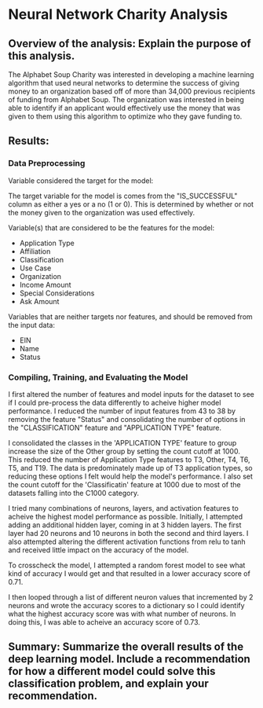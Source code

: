 # Neural Network Charity Analysis

## Overview of the analysis: Explain the purpose of this analysis.
The Alphabet Soup Charity was interested in developing a machine learning algorithm that used neural networks to determine the success of giving money to an organization based off of more than 34,000 previous recipients of funding from Alphabet Soup. The organization was interested in being able to identify if an applicant would effectively use the money that was given to them using this algorithm to optimize who they gave funding to.

## Results:

### Data Preprocessing

Variable considered the target for the model:

The target variable for the model is comes from the "IS_SUCCESSFUL" column as either a yes or a no (1 or 0). This is determined by whether or not the money given to the organization was used effectively.

Variable(s) that are considered to be the features for the model:
- Application Type
- Affiliation
- Classification
- Use Case
- Organization
- Income Amount
- Special Considerations
- Ask Amount

Variables that are neither targets nor features, and should be removed from the input data:
- EIN
- Name
- Status

### Compiling, Training, and Evaluating the Model

I first altered the number of features and model inputs for the dataset to see if I could pre-process the data differently to acheive higher model performance. I reduced the number of input features from 43 to 38 by removing the feature "Status" and  consolidating the number of options in the "CLASSIFICATION" feature and "APPLICATION TYPE" feature. 

I consolidated the classes in the 'APPLICATION TYPE' feature to group increase the size of the Other group by setting the count cutoff at 1000.  This reduced the number of Application Type features to T3, Other, T4, T6, T5, and T19. The data is predominately made up of T3 application types, so reducing these options I felt would help the model's performance. I also set the count cutoff for the 'Classificatin' feature at 1000 due to most of the datasets falling into the C1000 category. 

I tried many combinations of neurons, layers, and activation features to acheive the highest model performance as possible.  Initially, I attempted adding an additional hidden layer, coming in at 3 hidden layers.  The first layer had 20 neurons and 10 neurons in both the second and third layers. I also attempted altering the different activation functions from relu to tanh and received little impact on the accuracy of the model. 

To crosscheck the model, I attempted a random forest model to see what kind of accuracy I would get and that resulted in a lower accuracy score of 0.71.

I then looped through a list of different neuron values that incremented by 2 neurons and wrote the accuracy scores to a dictionary so I could identify what the highest accuracy score was with what number of neurons.  In doing this, I was able to acheive an accuracy score of 0.73.

## Summary: Summarize the overall results of the deep learning model. Include a recommendation for how a different model could solve this classification problem, and explain your recommendation.



